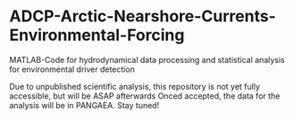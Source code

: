 # ADCP-Arctic-Nearshore-Currents-Environmental-Forcing
MATLAB-Code for hydrodynamical data processing and statistical analysis for environmental driver detection

Due to unpublished scientific analysis, this repository is not yet fully accessible, but will be ASAP afterwards
Onced accepted, the data for the analysis will be in PANGAEA.
Stay tuned!
